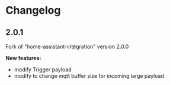 # Changelog
## 2.0.1

Fork of "home-assistant-intégration" version 2.0.0

**New features:**

* modify Trigger payload
* modify to change mqtt buffer size for incoming large payload

